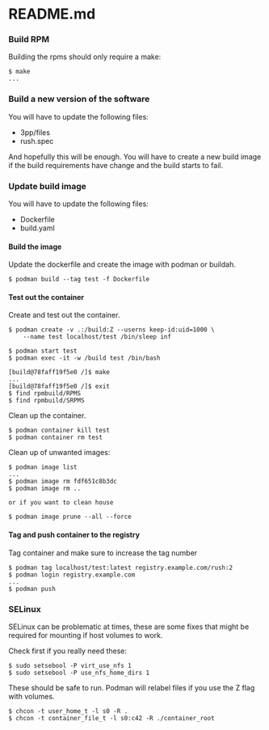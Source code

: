 README.md
=========


### Build RPM ###

Building the rpms should only require a make: 

    $ make
    ...


### Build a new version of the software ###

You will have to update the following files:

* 3pp/files
* rush.spec

And hopefully this will be enough. You will have to create a new build image
if the build requirements have change and the build starts to fail.


### Update build image ###

You will have to update the following files:

* Dockerfile
* build.yaml


#### Build the image ####

Update the dockerfile and create the image with podman or buildah.

    $ podman build --tag test -f Dockerfile


#### Test out the container ####

Create and test out the container.

    $ podman create -v .:/build:Z --userns keep-id:uid=1000 \
        --name test localhost/test /bin/sleep inf

    $ podman start test
    $ podman exec -it -w /build test /bin/bash

    [build@78faff19f5e0 /]$ make
    ...
    [build@78faff19f5e0 /]$ exit 
    $ find rpmbuild/RPMS
    $ find rpmbuild/SRPMS

Clean up the container.

    $ podman container kill test
    $ podman container rm test

Clean up of unwanted images:

    $ podman image list
    ...
    $ podman image rm fdf651c8b3dc
    $ podman image rm ..

    or if you want to clean house

    $ podman image prune --all --force


#### Tag and push container to the registry ####

Tag container and make sure to increase the tag number

    $ podman tag localhost/test:latest registry.example.com/rush:2
    $ podman login registry.example.com
    ...
    $ podman push


### SELinux ###

SELinux can be problematic at times, these are some fixes that might be
required for mounting if host volumes to work.

Check first if you really need these:

    $ sudo setsebool -P virt_use_nfs 1
    $ sudo setsebool -P use_nfs_home_dirs 1

These should be safe to run. Podman will relabel files if you use the Z flag
with volumes.

    $ chcon -t user_home_t -l s0 -R .
    $ chcon -t container_file_t -l s0:c42 -R ./container_root

